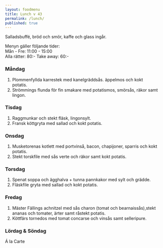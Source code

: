 ```yaml
---
layout: foodmenu
title: Lunch v 43
permalink: /lunch/
published: true
---
```

Salladsbuffé, bröd och smör, kaffe och glass ingår.

Menyn gäller följande tider:  
Mån - Fre: 11:00 - 15:00  
Alla rätter: 80:- Take away: 60:-

### Måndag

1. Plommenfyllda karrestek med kanelgräddsås. äppelmos och kokt potatis.
2. Strömmings flunda för fin smakare med potatismos, smörsås, räkor samt lingon.

### Tisdag

1. Raggmunkar och stekt fläsk, lingonsylt.
2. Fransk köttgryta med sallad och kokt potatis.

### Onsdag

1. Musketorenas kotlett med portvinså, bacon, chapijoner, sparris och kokt potatis.
2. Stekt torskfile med sås verte och räkor samt kokt potatis.

### Torsdag

1. Spenat soppa och ägghalva + tunna pannkakor med sylt och grädde.
2. Fläskfile gryta med sallad och kokt potatis.

### Fredag

1. Mäster Fällings achnitzel med sås charon (tomat och bearnaissås),stekt ananas och tomater, ärter samt råstekt potatis.
2. Köttfärs tornedos med tomat concarse och vinsås samt selleripure.

### Lördag & Söndag

Á la Carte
